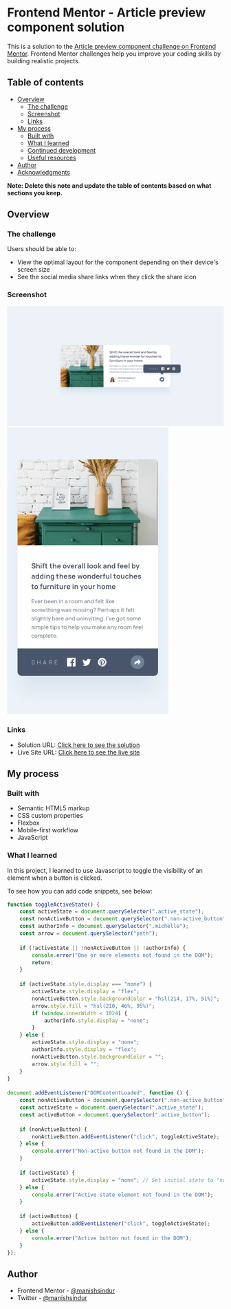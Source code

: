 # Frontend Mentor - Article preview component solution

This is a solution to the [Article preview component challenge on Frontend Mentor](https://www.frontendmentor.io/challenges/article-preview-component-dYBN_pYFT). Frontend Mentor challenges help you improve your coding skills by building realistic projects.

## Table of contents

- [Overview](#overview)
  - [The challenge](#the-challenge)
  - [Screenshot](#screenshot)
  - [Links](#links)
- [My process](#my-process)
  - [Built with](#built-with)
  - [What I learned](#what-i-learned)
  - [Continued development](#continued-development)
  - [Useful resources](#useful-resources)
- [Author](#author)
- [Acknowledgments](#acknowledgments)

**Note: Delete this note and update the table of contents based on what sections you keep.**

## Overview

### The challenge

Users should be able to:

- View the optimal layout for the component depending on their device's screen size
- See the social media share links when they click the share icon

### Screenshot

![Desktop](/images/desktop-active-state.jpg)
![Mobile](/images/mobile-active-state.jpg)

### Links

- Solution URL: [Click here to see the solution](https://github.com/manishsindur/Article-preview-component)
- Live Site URL: [Click here to see the live site](https://manishsindur.github.io/Article-preview-component/)

## My process

### Built with

- Semantic HTML5 markup
- CSS custom properties
- Flexbox
- Mobile-first workflow
- JavaScript

### What I learned

In this project, I learned to use Javascript to toggle the visibility of an element when a button is clicked.

To see how you can add code snippets, see below:

```js
function toggleActiveState() {
	const activeState = document.querySelector(".active_state");
	const nonActiveButton = document.querySelector(".non-active_button");
	const authorInfo = document.querySelector(".michelle");
	const arrow = document.querySelector("path");

	if (!activeState || !nonActiveButton || !authorInfo) {
		console.error("One or more elements not found in the DOM");
		return;
	}

	if (activeState.style.display === "none") {
		activeState.style.display = "flex";
		nonActiveButton.style.backgroundColor = "hsl(214, 17%, 51%)";
		arrow.style.fill = "hsl(210, 46%, 95%)";
		if (window.innerWidth < 1024) {
			authorInfo.style.display = "none";
		}
	} else {
		activeState.style.display = "none";
		authorInfo.style.display = "flex";
		nonActiveButton.style.backgroundColor = "";
		arrow.style.fill = "";
	}
}

document.addEventListener("DOMContentLoaded", function () {
	const nonActiveButton = document.querySelector(".non-active_button");
	const activeState = document.querySelector(".active_state");
	const activeButton = document.querySelector(".active_button");

	if (nonActiveButton) {
		nonActiveButton.addEventListener("click", toggleActiveState);
	} else {
		console.error("Non-active button not found in the DOM");
	}

	if (activeState) {
		activeState.style.display = "none"; // Set initial state to "none"
	} else {
		console.error("Active state element not found in the DOM");
	}

	if (activeButton) {
		activeButton.addEventListener("click", toggleActiveState);
	} else {
		console.error("Active button not found in the DOM");
	}
});
```

## Author

- Frontend Mentor - [@manishsindur](https://www.frontendmentor.io/profile/manishsindur)
- Twitter - [@manishsindur](https://www.twitter.com/manishsindur)
